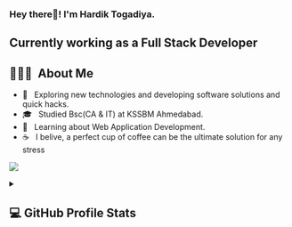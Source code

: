 <h3> Hey there👋! I'm Hardik Togadiya.</h3>
<h2> Currently working as a Full Stack Developer</h2>

## 👨🏻‍💻 &nbsp;About Me 

- 🤔 &nbsp; Exploring new technologies and developing software solutions and quick hacks.
- 🎓 &nbsp; Studied Bsc(CA & IT) at KSSBM Ahmedabad.
- 💼 &nbsp; Learning about Web Application Development.
- ☕ &nbsp; I belive, a perfect cup of coffee can be the ultimate solution for any stress

![](https://komarev.com/ghpvc/?username=togadiya123&color=green)

<details> 
  <summary><h2> 💻 GitHub Profile Stats<h2></summary>
  <div>
    <h2 align="center"> 📊 Github stats </h2>
      <br/>
        <p align="center">
          <a href="https://github.com/togadiya123/">
          <img src="https://github-readme-stats.vercel.app/api/top-langs/?username=togadiya123&langs_count=6&theme=gruvbox&layout=compact&hide_border=true" alt="1999AZZAR :: Top Langs" /></a>
        </p>
        <p align="center">
          <a href="https://github.com/togadiya123/">
          <img width="49.5%" src="https://github-readme-stats.vercel.app/api?username=togadiya123&show_icons=true&theme=gruvbox&hide_border=true" />
          <img width="49.5%" src="https://github-readme-streak-stats.herokuapp.com/?user=togadiya123&theme=gruvbox&hide_border=true" />
          </a>
       </p>
     <br>
  </div>    
</details>
